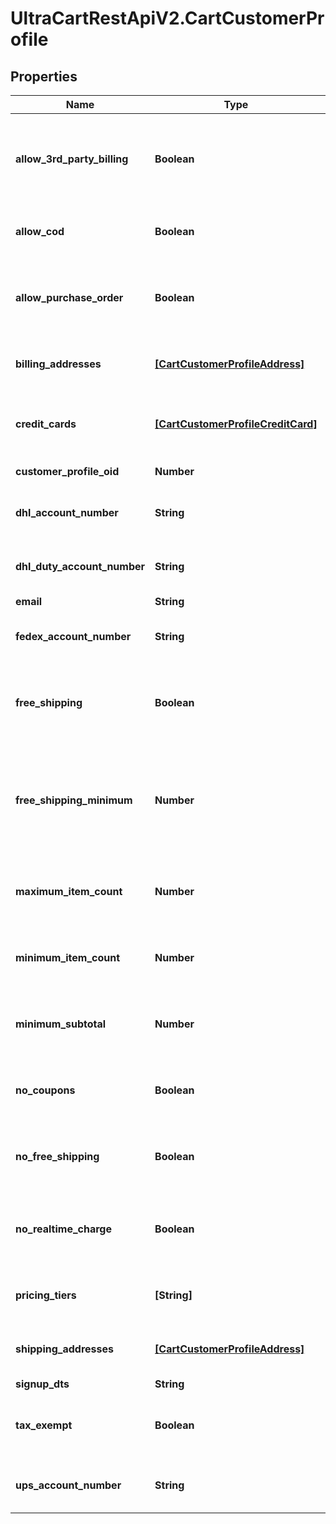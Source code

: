 # UltraCartRestApiV2.CartCustomerProfile

## Properties
Name | Type | Description | Notes
------------ | ------------- | ------------- | -------------
**allow_3rd_party_billing** | **Boolean** | True if profile is allowed to bill to their 3rd party shipping account | [optional] 
**allow_cod** | **Boolean** | True if this profile is allowed to use a COD | [optional] 
**allow_purchase_order** | **Boolean** | True if this profile is allowed to use a purchase order | [optional] 
**billing_addresses** | [**[CartCustomerProfileAddress]**](CartCustomerProfileAddress.md) | Billing addresses on file for this profile | [optional] 
**credit_cards** | [**[CartCustomerProfileCreditCard]**](CartCustomerProfileCreditCard.md) | Credit cards on file for this profile (masked) | [optional] 
**customer_profile_oid** | **Number** | Unique identifier | [optional] 
**dhl_account_number** | **String** | DHL account number on file | [optional] 
**dhl_duty_account_number** | **String** | DHL duty account number on file | [optional] 
**email** | **String** | Email | [optional] 
**fedex_account_number** | **String** | FedEx account number on file | [optional] 
**free_shipping** | **Boolean** | True if this profile always qualifies for free shipping | [optional] 
**free_shipping_minimum** | **Number** | The minimum amount that this profile has to purchase to qualify for free shipping | [optional] 
**maximum_item_count** | **Number** | Maximum item count this profile can purchase | [optional] 
**minimum_item_count** | **Number** | Minimum item count this profile must purchase | [optional] 
**minimum_subtotal** | **Number** | Minimum subtotal this profile must purchase | [optional] 
**no_coupons** | **Boolean** | True if this profile is prevented from using coupons | [optional] 
**no_free_shipping** | **Boolean** | True if this profile is never given free shipping | [optional] 
**no_realtime_charge** | **Boolean** | True if this customers orders are not charged in real-time | [optional] 
**pricing_tiers** | **[String]** | Pricing tier names this profile qualifies for | [optional] 
**shipping_addresses** | [**[CartCustomerProfileAddress]**](CartCustomerProfileAddress.md) | Shipping addresses on file for this profile | [optional] 
**signup_dts** | **String** | Signup date | [optional] 
**tax_exempt** | **Boolean** | True if this profile is exempt from sales tax | [optional] 
**ups_account_number** | **String** | UPS account number on file | [optional] 


